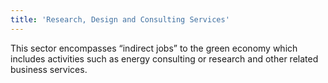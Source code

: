 ```yaml
---
title: 'Research, Design and Consulting Services'
---
```


This sector encompasses “indirect jobs” to the green economy which includes activities such as energy consulting or research and other related business services.